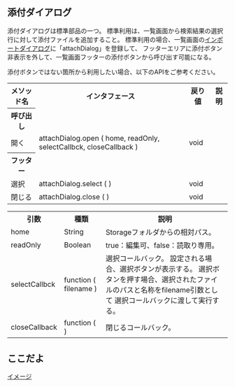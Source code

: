 ## 添付ダイアログ

添付ダイアログは標準部品の一つ。
標準利用は、一覧画面から検索結果の選択行に対して添付ファイルを追加すること。
標準利用の場合、一覧画面の[インポートダイアログ](base.imports.md)に「attachDialog」を登録して、
フッターエリアに添付ボタン非表示を外して、一覧画面フッターの添付ボタンから呼び出す可能になる。

添付ボタンではない箇所から利用したい場合、以下のAPIをご参考ください。

<table>
<tr><th>メソッド名</th><th>インタフェース</th><th>戻り値</th><th>説明</th></tr>
<tr><th>呼び出し</th></tr>
<tr><td>開く</td><td>attachDialog.open ( home, readOnly, selectCallbck, closeCallback )</td><td>void</td><td></td></tr>
<tr><th>フッター</th></tr>
<tr><td>選択</td><td>attachDialog.select ( )</td><td>void</td><td></td></tr>
<tr><td>閉じる</td><td>attachDialog.close ( )</td><td>void</td><td></td></tr>
</table>

<table>
<tr><th>引数</th><th>種類</th><th>説明</th></tr>
<tr><td>home</td><td>String</td><td>Storageフォルダからの相対パス。</td></tr>
<tr><td>readOnly</td><td>Boolean</td><td>true：編集可、false：読取り専用。</td></tr>
<tr><td>selectCallbck</td><td>function ( filename )</td><td>選択コールバック。
設定される場合、選択ボタンが表示する。
選択ボタンを押す場合、選択されたファイルのパスと名称をfilename引数として
選択コールバックに渡して実行する。</td></tr>
<tr><td>closeCallback</td><td>function ( )</td><td>閉じるコールバック。</td></tr>
</table>


## ここだよ

[イメージ](https://efwgrp.github.io/ske/img/attachDialog.png)